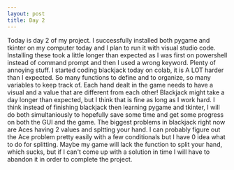 ```yaml
---
layout: post
title: Day 2
---
```


Today is day 2 of my project. I successfully installed both pygame and tkinter on my computer today and I plan to run it with visual studio code. Installing these took a little longer than expected as I was first on powershell instead of command prompt and then I used a wrong keyword. Plenty of annoying stuff. I started coding blackjack today on colab, it is A LOT harder than I expected. So many functions to define and to organize, so many variables to keep track of. Each hand dealt in the game needs to have a visual and a value that are different from each other! Blackjack might take a day longer than expected, but I think that is fine as long as I work hard. I think instead of finishing blackjack then learning pygame and tkinter, I will do both simultaniously to hopefully save some time and get some progress on both the GUI and the game. The biggest problems in blackjack right now are Aces having 2 values and spltting your hand. I can probably figure out the Ace problem pretty easily with a few conditionals but I have 0 idea what to do for splitting. Maybe my game will lack the function to split your hand, which sucks, but if I can't come up with a solution in time I will have to abandon it in order to complete the project. 
